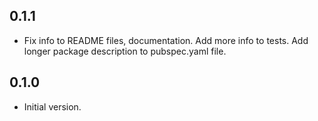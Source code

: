 ## 0.1.1

- Fix info to README files, documentation. Add more info to tests. Add longer package description to pubspec.yaml file.

## 0.1.0

- Initial version.
